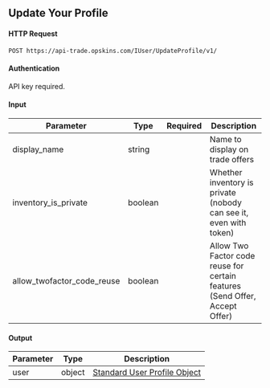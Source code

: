 ## Update Your Profile

#### HTTP Request

`POST https://api-trade.opskins.com/IUser/UpdateProfile/v1/`

#### Authentication

API key required.

#### Input

Parameter | Type | Required   | Description
--------- | -----| :--------: | -----------
display_name | string  |  | Name to display on trade offers
inventory_is_private | boolean |  | Whether inventory is private (nobody can see it, even with token)
allow_twofactor_code_reuse | boolean |  | Allow Two Factor code reuse for certain features (Send Offer, Accept Offer)
    
#### Output

Parameter | Type | Description
--------- | -----| -------- 
user     | object | [Standard User Profile Object](/IUser.md#standard-user-profile-object)